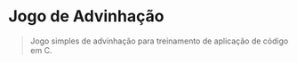 # Jogo de Advinhação



> Jogo simples de advinhação para treinamento de aplicação de código em C.


